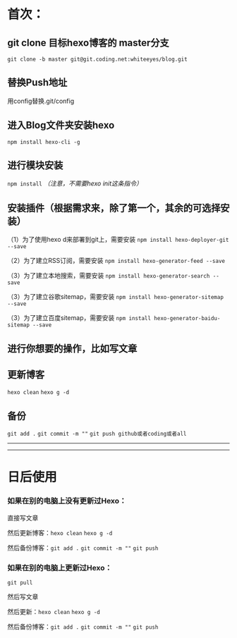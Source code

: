 

# 首次：


## git clone 目标hexo博客的 master分支

`git clone -b master git@git.coding.net:whiteeyes/blog.git`

## 替换Push地址
用config替换.git/config

## 进入Blog文件夹安装hexo

`npm install hexo-cli -g`


## 进行模块安装

`npm install`
	    *（注意，不需要hexo init这条指令）*

## 安装插件（根据需求来，除了第一个，其余的可选择安装）

（1）为了使用hexo d来部署到git上，需要安装
`npm install hexo-deployer-git --save`

（2）为了建立RSS订阅，需要安装
`npm install hexo-generator-feed --save`

（3）为了建立本地搜索，需要安装
`npm install hexo-generator-search --save`

（3）为了建立谷歌sitemap，需要安装
`npm install hexo-generator-sitemap --save`

（3）为了建立百度sitemap，需要安装
`npm install hexo-generator-baidu-sitemap --save`


## 进行你想要的操作，比如写文章
	
## 更新博客

`hexo clean`
`hexo g -d` 

## 备份

`git add .`
`git commit -m ""`
`git push github或者coding或者all`

***
***

# 日后使用

### 如果在别的电脑上没有更新过Hexo：

直接写文章

然后更新博客：`hexo clean`   `hexo g -d` 

然后备份博客：`git add .` `git commit -m ""` `git push`

### 如果在别的电脑上更新过Hexo：

`git pull`

然后写文章

然后更新：`hexo clean`  `hexo g -d` 

然后备份博客：`git add .` `git commit -m ""` `git push`






